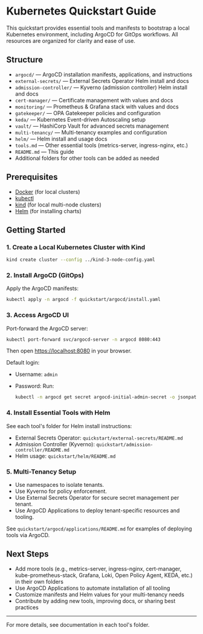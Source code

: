 # Kubernetes Quickstart Guide

This quickstart provides essential tools and manifests to bootstrap a local Kubernetes environment, including ArgoCD for GitOps workflows. All resources are organized for clarity and ease of use.

## Structure

- `argocd/` — ArgoCD installation manifests, applications, and instructions
- `external-secrets/` — External Secrets Operator Helm install and docs
- `admission-controller/` — Kyverno (admission controller) Helm install and docs
- `cert-manager/` — Certificate management with values and docs
- `monitoring/` — Prometheus & Grafana stack with values and docs
- `gatekeeper/` — OPA Gatekeeper policies and configuration
- `keda/` — Kubernetes Event-driven Autoscaling setup
- `vault/` — HashiCorp Vault for advanced secrets management
- `multi-tenancy/` — Multi-tenancy examples and configuration
- `helm/` — Helm install and usage docs
- `tools.md` — Other essential tools (metrics-server, ingress-nginx, etc.)
- `README.md` — This guide
- Additional folders for other tools can be added as needed

## Prerequisites

- [Docker](https://docs.docker.com/get-docker/) (for local clusters)
- [kubectl](https://kubernetes.io/docs/tasks/tools/)
- [kind](https://kind.sigs.k8s.io/) (for local multi-node clusters)
- [Helm](https://helm.sh/docs/intro/install/) (for installing charts)

## Getting Started

### 1. Create a Local Kubernetes Cluster with Kind

```sh
kind create cluster --config ../kind-3-node-config.yaml
```

### 2. Install ArgoCD (GitOps)

Apply the ArgoCD manifests:

```sh
kubectl apply -n argocd -f quickstart/argocd/install.yaml
```

### 3. Access ArgoCD UI

Port-forward the ArgoCD server:

```sh
kubectl port-forward svc/argocd-server -n argocd 8080:443
```

Then open [https://localhost:8080](https://localhost:8080) in your browser.

Default login:

- Username: `admin`
- Password: Run:

  ```sh
  kubectl -n argocd get secret argocd-initial-admin-secret -o jsonpath="{.data.password}" | base64 -d
  ```

### 4. Install Essential Tools with Helm

See each tool's folder for Helm install instructions:

- External Secrets Operator: `quickstart/external-secrets/README.md`
- Admission Controller (Kyverno): `quickstart/admission-controller/README.md`
- Helm usage: `quickstart/helm/README.md`

### 5. Multi-Tenancy Setup

- Use namespaces to isolate tenants.
- Use Kyverno for policy enforcement.
- Use External Secrets Operator for secure secret management per tenant.
- Use ArgoCD Applications to deploy tenant-specific resources and tooling.

See `quickstart/argocd/applications/README.md` for examples of deploying tools via ArgoCD.

## Next Steps

- Add more tools (e.g., metrics-server, ingress-nginx, cert-manager, kube-prometheus-stack, Grafana, Loki, Open Policy Agent, KEDA, etc.) in their own folders
- Use ArgoCD Applications to automate installation of all tooling
- Customize manifests and Helm values for your multi-tenancy needs
- Contribute by adding new tools, improving docs, or sharing best practices

---
For more details, see documentation in each tool's folder.

